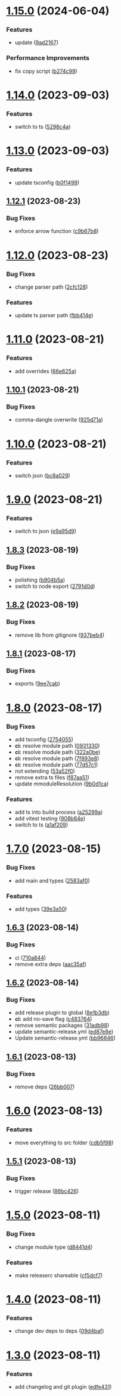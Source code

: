 # [1.15.0](https://github.com/crealgo/hotcakes-core/compare/v1.14.0...v1.15.0) (2024-06-04)


### Features

* update ([9ad2167](https://github.com/crealgo/hotcakes-core/commit/9ad2167b11470b0bc04ddb24e4daa09a31064e2d))


### Performance Improvements

* fix copy script ([b274c99](https://github.com/crealgo/hotcakes-core/commit/b274c99118d26aff3e4581bff00d682141198837))

# [1.14.0](https://github.com/crealgo/hotcakes-core/compare/v1.13.0...v1.14.0) (2023-09-03)


### Features

* switch to ts ([5298c4a](https://github.com/crealgo/hotcakes-core/commit/5298c4aa76c933ecd6867d1c4c6096de0f752421))

# [1.13.0](https://github.com/crealgo/hotcakes-core/compare/v1.12.1...v1.13.0) (2023-09-03)


### Features

* update tsconfig ([b0f1499](https://github.com/crealgo/hotcakes-core/commit/b0f14990b548ead7aa1b3aff928174644d388638))

## [1.12.1](https://github.com/crealgo/hotcakes-core/compare/v1.12.0...v1.12.1) (2023-08-23)


### Bug Fixes

* enforce arrow function ([c9b67b8](https://github.com/crealgo/hotcakes-core/commit/c9b67b85d378fb70bc2c4e7bee81cda52fd2050c))

# [1.12.0](https://github.com/crealgo/hotcakes-core/compare/v1.11.0...v1.12.0) (2023-08-23)


### Bug Fixes

* change parser path ([2cfc128](https://github.com/crealgo/hotcakes-core/commit/2cfc12877657472f9f07519ab665bb73ea3c17ed))


### Features

* update ts parser path ([fbb414e](https://github.com/crealgo/hotcakes-core/commit/fbb414ebeb2e8b5efa898c7d1c52f45693ce371e))

# [1.11.0](https://github.com/crealgo/hotcakes-core/compare/v1.10.1...v1.11.0) (2023-08-21)


### Features

* add overrides ([66e625a](https://github.com/crealgo/hotcakes-core/commit/66e625aa75b96ed1a9e00ce49b1bc5d39a981ce4))

## [1.10.1](https://github.com/crealgo/hotcakes-core/compare/v1.10.0...v1.10.1) (2023-08-21)


### Bug Fixes

* comma-dangle overwrite ([925d71a](https://github.com/crealgo/hotcakes-core/commit/925d71aa1d17525d8cc283242d2932067249b271))

# [1.10.0](https://github.com/crealgo/hotcakes-core/compare/v1.9.0...v1.10.0) (2023-08-21)


### Features

* switch json ([bc8a029](https://github.com/crealgo/hotcakes-core/commit/bc8a0294dca2f6e8c503b9e4c0548bcaef5cf26b))

# [1.9.0](https://github.com/crealgo/hotcakes-core/compare/v1.8.3...v1.9.0) (2023-08-21)


### Features

* switch to json ([e9a95d9](https://github.com/crealgo/hotcakes-core/commit/e9a95d9b48000386a7872b9787ac2bd932d511f5))

## [1.8.3](https://github.com/crealgo/hotcakes-core/compare/v1.8.2...v1.8.3) (2023-08-19)


### Bug Fixes

* polishing ([b904b5a](https://github.com/crealgo/hotcakes-core/commit/b904b5ac0a02dd87ee45d836631929dccb4d8ae2))
* switch to node export ([2791d0d](https://github.com/crealgo/hotcakes-core/commit/2791d0da2bc8e5354822b8a2466065565e2f63e0))

## [1.8.2](https://github.com/crealgo/hotcakes-core/compare/v1.8.1...v1.8.2) (2023-08-19)


### Bug Fixes

* remove lib from gitignore ([937beb4](https://github.com/crealgo/hotcakes-core/commit/937beb4de9d023328fe1c1efff07180597d4fd82))

## [1.8.1](https://github.com/crealgo/hotcakes-core/compare/v1.8.0...v1.8.1) (2023-08-17)


### Bug Fixes

* exports ([9ee7cab](https://github.com/crealgo/hotcakes-core/commit/9ee7cab3a6a136bdc06dbca261875c57e1a2fb44))

# [1.8.0](https://github.com/crealgo/hotcakes-core/compare/v1.7.0...v1.8.0) (2023-08-17)


### Bug Fixes

* add tsconfig ([2754055](https://github.com/crealgo/hotcakes-core/commit/27540552ed869bf29a71e02c445457be5e0febd2))
* **ci:** resolve module path ([0931330](https://github.com/crealgo/hotcakes-core/commit/09313306569df6662b920cd89690c73aa328e3f9))
* **ci:** resolve module path ([322a0be](https://github.com/crealgo/hotcakes-core/commit/322a0be4f6bad7790a13f60281a77d4eddce7f86))
* **ci:** resolve module path ([7f893e8](https://github.com/crealgo/hotcakes-core/commit/7f893e89204dce740cfd6039f63663c293020461))
* **ci:** resolve module path ([77d57c1](https://github.com/crealgo/hotcakes-core/commit/77d57c183515b849560c194127e82a2f14c0237c))
* not extending ([53a52f0](https://github.com/crealgo/hotcakes-core/commit/53a52f0d67b69d2790e4925f6ccdee90d92f6bb3))
* remove extra ts files ([f87aa51](https://github.com/crealgo/hotcakes-core/commit/f87aa51d61bcb4b6f0fddab8bd547799c74b54b2))
* update mmoduleResolution ([9b0d1ca](https://github.com/crealgo/hotcakes-core/commit/9b0d1cafef722c260788483508f7804cf0c82803))


### Features

* add ts into build process ([a25299a](https://github.com/crealgo/hotcakes-core/commit/a25299af0e24e411010f3f11a69ee469d4732910))
* add vitest testing ([908b64e](https://github.com/crealgo/hotcakes-core/commit/908b64ea4481c5fa367754682706d926b088d889))
* switch to ts ([a1af209](https://github.com/crealgo/hotcakes-core/commit/a1af209712948402db2fcfb9353b3540dabb876c))

# [1.7.0](https://github.com/crealgo/hotcakes-core/compare/v1.6.3...v1.7.0) (2023-08-15)


### Bug Fixes

* add main and types ([2583af0](https://github.com/crealgo/hotcakes-core/commit/2583af01630a89037cf01b1f55549332a6576f77))


### Features

* add types ([39e3a50](https://github.com/crealgo/hotcakes-core/commit/39e3a508eb30be655e2cce63868d14abba1bc572))

## [1.6.3](https://github.com/crealgo/hotcakes-core/compare/v1.6.2...v1.6.3) (2023-08-14)


### Bug Fixes

* ci ([710a844](https://github.com/crealgo/hotcakes-core/commit/710a8442689c1af9ea497f4b2d17e6ed3a95d553))
* remove extra deps ([aac35af](https://github.com/crealgo/hotcakes-core/commit/aac35af24afb7bf11d370181fea206bb893471b7))

## [1.6.2](https://github.com/crealgo/hotcakes-core/compare/v1.6.1...v1.6.2) (2023-08-14)


### Bug Fixes

* add release plugin to global ([8e1b3db](https://github.com/crealgo/hotcakes-core/commit/8e1b3dbdf86d3893c4ba22ae24c7352d10bd44a4))
* **ci:** add no-save flag ([c483764](https://github.com/crealgo/hotcakes-core/commit/c483764cf85bb465235677539bd0f1fb9b00ff34))
* remove semantic packages ([31adb98](https://github.com/crealgo/hotcakes-core/commit/31adb986e6327aae6778eef4b2c9d7d2d8c6b8f8))
* update semantic-release.yml ([ed87e8e](https://github.com/crealgo/hotcakes-core/commit/ed87e8e0d7e975c3ea65762b95a2bda96dbd46f0))
* Update semantic-release.yml ([bb96846](https://github.com/crealgo/hotcakes-core/commit/bb96846cd0cc80af37c04e3e0663232878285384))

## [1.6.1](https://github.com/crealgo/hotcakes-core/compare/v1.6.0...v1.6.1) (2023-08-13)


### Bug Fixes

* remove deps ([26bb007](https://github.com/crealgo/hotcakes-core/commit/26bb007bf9e54f03774bc1ed9e7cfe0f5e63a2c4))

# [1.6.0](https://github.com/crealgo/hotcakes-core/compare/v1.5.1...v1.6.0) (2023-08-13)


### Features

* move everything to src folder ([cdb5f98](https://github.com/crealgo/hotcakes-core/commit/cdb5f98310492470fb5087d02f6448f85c7e0ede))

## [1.5.1](https://github.com/crealgo/hotcakes-core/compare/v1.5.0...v1.5.1) (2023-08-13)


### Bug Fixes

* trigger release ([86bc426](https://github.com/crealgo/hotcakes-core/commit/86bc426812ad80563d196fb0949549138ad3307c))

# [1.5.0](https://github.com/crealgo/hotcakes-core/compare/v1.4.0...v1.5.0) (2023-08-11)


### Bug Fixes

* change module type ([d8441d4](https://github.com/crealgo/hotcakes-core/commit/d8441d413ed080b30d0d167cdb099f38412cd178))


### Features

* make releaserc shareable ([cf5dcf7](https://github.com/crealgo/hotcakes-core/commit/cf5dcf7e554f6f6c177e1a7dbc7dcedcb308a14e))

# [1.4.0](https://github.com/crealgo/hotcakes-core/compare/v1.3.0...v1.4.0) (2023-08-11)


### Features

* change dev deps to deps ([09d4baf](https://github.com/crealgo/hotcakes-core/commit/09d4baf438be256f136b2ce031a22e9c24da819b))

# [1.3.0](https://github.com/crealgo/hotcakes-core/compare/v1.2.0...v1.3.0) (2023-08-11)


### Features

* add changelog and git plugin ([edfe431](https://github.com/crealgo/hotcakes-core/commit/edfe431792382b6e5f1c98b800c76ac5e7888890))
